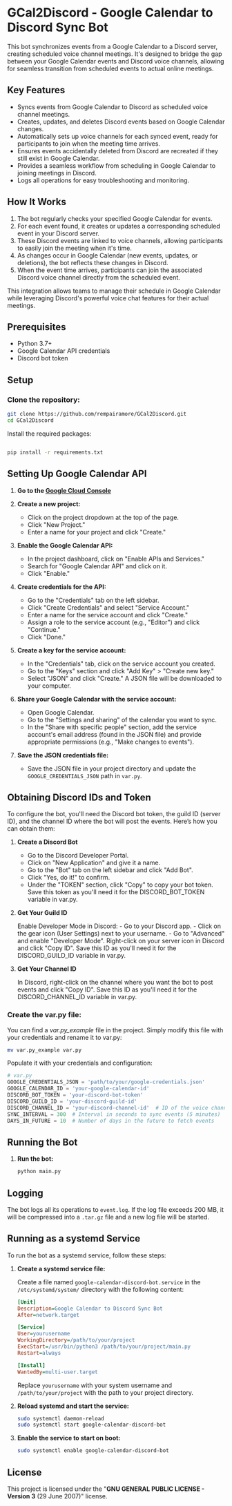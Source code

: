 # GCal2Discord - Google Calendar to Discord Sync Bot

This bot synchronizes events from a Google Calendar to a Discord server, creating scheduled voice channel meetings. It's designed to bridge the gap between your Google Calendar events and Discord voice channels, allowing for seamless transition from scheduled events to actual online meetings.

## Key Features

- Syncs events from Google Calendar to Discord as scheduled voice channel meetings.
- Creates, updates, and deletes Discord events based on Google Calendar changes.
- Automatically sets up voice channels for each synced event, ready for participants to join when the meeting time arrives.
- Ensures events accidentally deleted from Discord are recreated if they still exist in Google Calendar.
- Provides a seamless workflow from scheduling in Google Calendar to joining meetings in Discord.
- Logs all operations for easy troubleshooting and monitoring.

## How It Works

1. The bot regularly checks your specified Google Calendar for events.
2. For each event found, it creates or updates a corresponding scheduled event in your Discord server.
3. These Discord events are linked to voice channels, allowing participants to easily join the meeting when it's time.
4. As changes occur in Google Calendar (new events, updates, or deletions), the bot reflects these changes in Discord.
5. When the event time arrives, participants can join the associated Discord voice channel directly from the scheduled event.

This integration allows teams to manage their schedule in Google Calendar while leveraging Discord's powerful voice chat features for their actual meetings.

## Prerequisites

- Python 3.7+
- Google Calendar API credentials
- Discord bot token

## Setup

### Clone the repository:

```bash
git clone https://github.com/rempairamore/GCal2Discord.git
cd GCal2Discord
```

Install the required packages:

```bash

pip install -r requirements.txt
```

## Setting Up Google Calendar API

1. **Go to the [Google Cloud Console](https://console.cloud.google.com/)**

2. **Create a new project:**
    - Click on the project dropdown at the top of the page.
    - Click "New Project."
    - Enter a name for your project and click "Create."

3. **Enable the Google Calendar API:**
    - In the project dashboard, click on "Enable APIs and Services."
    - Search for "Google Calendar API" and click on it.
    - Click "Enable."

4. **Create credentials for the API:**
    - Go to the "Credentials" tab on the left sidebar.
    - Click "Create Credentials" and select "Service Account."
    - Enter a name for the service account and click "Create."
    - Assign a role to the service account (e.g., "Editor") and click "Continue."
    - Click "Done."

5. **Create a key for the service account:**
    - In the "Credentials" tab, click on the service account you created.
    - Go to the "Keys" section and click "Add Key" > "Create new key."
    - Select "JSON" and click "Create." A JSON file will be downloaded to your computer.

6. **Share your Google Calendar with the service account:**
    - Open Google Calendar.
    - Go to the "Settings and sharing" of the calendar you want to sync.
    - In the "Share with specific people" section, add the service account's email address (found in the JSON file) and provide appropriate permissions (e.g., "Make changes to events").

7. **Save the JSON credentials file:**
    - Save the JSON file in your project directory and update the `GOOGLE_CREDENTIALS_JSON` path in `var.py`.


## Obtaining Discord IDs and Token

To configure the bot, you'll need the Discord bot token, the guild ID (server ID), and the channel ID where the bot will post the events. Here’s how you can obtain them:
1. **Create a Discord Bot**

   - Go to the Discord Developer Portal.
   - Click on "New Application" and give it a name.
   - Go to the "Bot" tab on the left sidebar and click "Add Bot".
   - Click "Yes, do it!" to confirm.
   - Under the "TOKEN" section, click "Copy" to copy your bot token. Save this token as you'll need it for the DISCORD_BOT_TOKEN variable in var.py.

2. **Get Your Guild ID**

    Enable Developer Mode in Discord:
       - Go to your Discord app.
       - Click on the gear icon (User Settings) next to your username.
       - Go to "Advanced" and enable "Developer Mode".
    Right-click on your server icon in Discord and click "Copy ID". Save this ID as you'll need it for the DISCORD_GUILD_ID variable in var.py.

3. **Get Your Channel ID**

    In Discord, right-click on the channel where you want the bot to post events and click "Copy ID". Save this ID as you'll need it for the DISCORD_CHANNEL_ID variable in var.py.


### Create the var.py file:

You can find a *var.py_example* file in the project. Simply modify this file with your credentials and rename it to var.py:

```bash
mv var.py_example var.py
```

Populate it with your credentials and configuration:

```python
# var.py
GOOGLE_CREDENTIALS_JSON = 'path/to/your/google-credentials.json'
GOOGLE_CALENDAR_ID = 'your-google-calendar-id'
DISCORD_BOT_TOKEN = 'your-discord-bot-token'
DISCORD_GUILD_ID = 'your-discord-guild-id'
DISCORD_CHANNEL_ID = 'your-discord-channel-id'  # ID of the voice channel where the meetings will be held
SYNC_INTERVAL = 300  # Interval in seconds to sync events (5 minutes)
DAYS_IN_FUTURE = 10  # Number of days in the future to fetch events
```


## Running the Bot

1. **Run the bot:**

    ```bash
    python main.py
    ```

## Logging

The bot logs all its operations to `event.log`. If the log file exceeds 200 MB, it will be compressed into a `.tar.gz` file and a new log file will be started.

## Running as a systemd Service

To run the bot as a systemd service, follow these steps:

1. **Create a systemd service file:**

    Create a file named `google-calendar-discord-bot.service` in the `/etc/systemd/system/` directory with the following content:

    ```ini
    [Unit]
    Description=Google Calendar to Discord Sync Bot
    After=network.target

    [Service]
    User=yourusername
    WorkingDirectory=/path/to/your/project
    ExecStart=/usr/bin/python3 /path/to/your/project/main.py
    Restart=always

    [Install]
    WantedBy=multi-user.target
    ```

    Replace `yourusername` with your system username and `/path/to/your/project` with the path to your project directory.

2. **Reload systemd and start the service:**

    ```bash
    sudo systemctl daemon-reload
    sudo systemctl start google-calendar-discord-bot
    ```

3. **Enable the service to start on boot:**

    ```bash
    sudo systemctl enable google-calendar-discord-bot
    ```


## License

This project is licensed under the  "**GNU GENERAL PUBLIC LICENSE - Version 3** (29 June 2007)" license.

